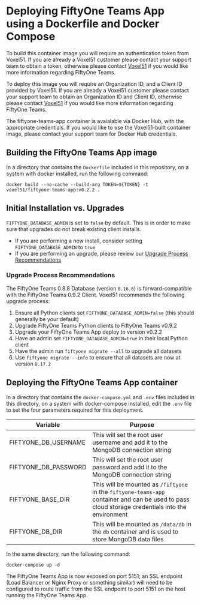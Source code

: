 # Deploying FiftyOne Teams App using a Dockerfile and Docker Compose

To build this container image you will require an authentication token from Voxel51.  If you are already a Voxel51 customer please contact your support team to obtain a token, otherwise please contact [Voxel51](https://voxel51.com/#teams-form) if you would like more information regarding FiftyOne Teams.

To deploy this image you will require an Organization ID, and a Client ID provided by Voxel51.  If you are already a Voxel51 customer please contact your support team to obtain an Organization ID and Client ID, otherwise please contact [Voxel51](https://voxel51.com/#teams-form) if you would like more information regarding FiftyOne Teams.

The fiftyone-teams-app container is avaialable via Docker Hub, with the appropriate credentials.  If you would like to use the Voxel51-built container image, please contact your support team for Docker Hub credentials.

## Building the FiftyOne Teams App image

In a directory that contains the `Dockerfile` included in this repository, on a system with docker installed, run the following command:

`docker build --no-cache --build-arg TOKEN=${TOKEN} -t voxel51/fiftyone-teams-app:v0.2.2 .`

## Initial Installation vs. Upgrades

`FIFTYONE_DATABASE_ADMIN` is set to `false` by default.  This is in order to make sure that upgrades do not break existing client installs.

- If you are performing a new install, consider setting `FIFTYONE_DATABASE_ADMIN` to `true`
- If you are performing an upgrade, please review our [Upgrade Process Recommendations](#upgrade-process-recommendations)

### Upgrade Process Recommendations

The FiftyOne Teams 0.8.8 Database (version `0.16.6`) is forward-compatible with the FiftyOne Teams 0.9.2 Client.  Voxel51 recommends the following upgrade process:

1. Ensure all Python clients set `FIFTYONE_DATABASE_ADMIN=false` (this should generally be your default)
1. Upgrade FiftyOne Teams Python clients to FiftyOne Teams v0.9.2
1. Upgrade your FiftyOne Teams App deploy to version v0.2.2
1. Have an admin set `FIFTYONE_DATABASE_ADMIN=true` in their local Python client
1. Have the admin run `fiftyone migrate --all` to upgrade all datasets
1. Use `fiftyone migrate --info` to ensure that all datasets are now at version `0.17.2`

## Deploying the FiftyOne Teams App container

In a directory that contains the `docker-compose.yml` and `.env` files included in this directory, on a system with docker-compose installed, edit the `.env` file to set the four parameters required for this deployment.

| Variable             | Purpose                                                                                                                                          |
|----------------------|--------------------------------------------------------------------------------------------------------------------------------------------------|
| FIFTYONE_DB_USERNAME | This will set the root user username and add it to the MongoDB connection string                                                                 |
| FIFTYONE_DB_PASSWORD | This will set the root user password and add it to the MongoDB connection string                                                                 |
| FIFTYONE_BASE_DIR    | This will be mounted as `/fiftyone` in the `fiftyone-teams-app` container and can be used to pass cloud storage credentials into the environment |
| FIFTYONE_DB_DIR      | This will be mounted as `/data/db` in the `db` container and is used to store MongoDB data files                                                 |

In the same directory, run the following command:

`docker-compose up -d`

The FiftyOne Teams App is now exposed on port 5151; an SSL endpoint (Load Balancer or Nginx Proxy or something similar) will need to be configured to route traffic from the SSL endpoint to port 5151 on the host running the FiftyOne Teams App.
